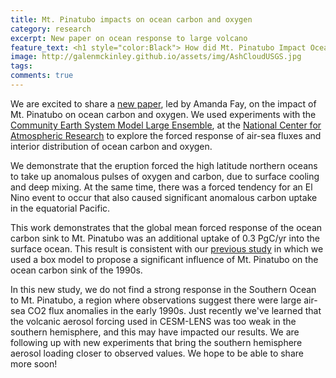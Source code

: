 ```yaml
---
title: Mt. Pinatubo impacts on ocean carbon and oxygen 
category: research
excerpt: New paper on ocean response to large volcano
feature_text: <h1 style="color:Black"> How did Mt. Pinatubo Impact Ocean Biogeochemistry? </h1>
image: http://galenmckinley.github.io/assets/img/AshCloudUSGS.jpg
tags: 
comments: true
---
```


We are excited to share a [new paper](https://academiccommons.columbia.edu/doi/10.7916/ejw7-k934), led by Amanda Fay, on the impact of Mt. Pinatubo on ocean carbon and oxygen. We used experiments with the [Community Earth System Model Large Ensemble](https://www.cesm.ucar.edu/community-projects/lens), at the [National Center for Atmospheric Research](https://ncar.ucar.edu) to explore the forced response of air-sea fluxes and interior distribution of ocean carbon and oxygen. 

We demonstrate that the eruption forced the high latitude northern oceans to take up anomalous pulses of oxygen and carbon, due to surface cooling and deep mixing. At the same time, there was a forced tendency for an El Nino event to occur that also caused significant anomalous carbon uptake in the equatorial Pacific. 

This work demonstrates that the global mean forced response of the ocean carbon sink to Mt. Pinatubo was an additional uptake of 0.3 PgC/yr into the surface ocean. This result is consistent with our [previous study](https://agupubs.onlinelibrary.wiley.com/doi/full/10.1029/2019AV000149) in which we used a box model to propose a significant influence of Mt. Pinatubo on the ocean carbon sink of the 1990s.

In this new study, we do not find a strong response in the Southern Ocean to Mt. Pinatubo, a region where observations suggest there were large air-sea CO2 flux anomalies in the early 1990s. Just recently we've learned that the volcanic aerosol forcing used in CESM-LENS was too weak in the southern hemisphere, and this may have impacted our results. We are following up with new experiments that bring the southern hemisphere aerosol loading closer to observed values. We hope to be able to share more soon!